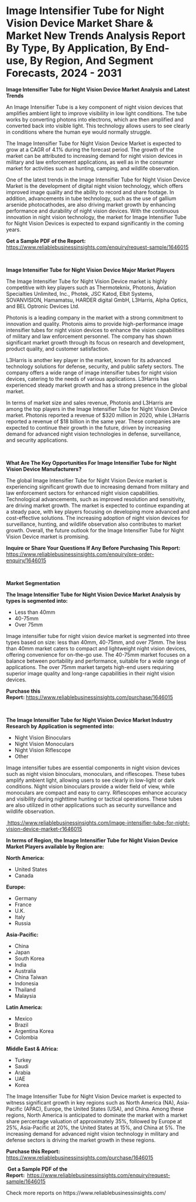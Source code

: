 <p><h1>Image Intensifier Tube for Night Vision Device Market Share & Market New Trends Analysis Report By Type, By Application, By End-use, By Region, And Segment Forecasts, 2024 - 2031</h1></p><p><strong>Image Intensifier Tube for Night Vision Device Market Analysis and Latest Trends</strong></p>
<p><p>An Image Intensifier Tube is a key component of night vision devices that amplifies ambient light to improve visibility in low light conditions. The tube works by converting photons into electrons, which are then amplified and converted back into visible light. This technology allows users to see clearly in conditions where the human eye would normally struggle.</p><p>The Image Intensifier Tube for Night Vision Device Market is expected to grow at a CAGR of 4.1% during the forecast period. The growth of the market can be attributed to increasing demand for night vision devices in military and law enforcement applications, as well as in the consumer market for activities such as hunting, camping, and wildlife observation.</p><p>One of the latest trends in the Image Intensifier Tube for Night Vision Device Market is the development of digital night vision technology, which offers improved image quality and the ability to record and share footage. In addition, advancements in tube technology, such as the use of gallium arsenide photocathodes, are also driving market growth by enhancing performance and durability of night vision devices. With the continuous innovation in night vision technology, the market for Image Intensifier Tube for Night Vision Devices is expected to expand significantly in the coming years.</p></p>
<p><strong>Get a Sample PDF of the Report:&nbsp;</strong> <a href="https://www.reliablebusinessinsights.com/enquiry/request-sample/1646015">https://www.reliablebusinessinsights.com/enquiry/request-sample/1646015</a></p>
<p>&nbsp;</p>
<p><strong>Image Intensifier Tube for Night Vision Device Major Market Players</strong></p>
<p><p>The Image Intensifier Tube for Night Vision Device market is highly competitive with key players such as Thermoteknix, Photonis, Aviation Specialties Unlimited, Inc., Photek, JSC Katod, Elbit Systems, SOVANVISION, Hamamatsu, HARDER digital GmbH, L3Harris, Alpha Optics, and BEL Optronic Devices Ltd.</p><p>Photonis is a leading company in the market with a strong commitment to innovation and quality. Photonis aims to provide high-performance image intensifier tubes for night vision devices to enhance the vision capabilities of military and law enforcement personnel. The company has shown significant market growth through its focus on research and development, product quality, and customer satisfaction.</p><p>L3Harris is another key player in the market, known for its advanced technology solutions for defense, security, and public safety sectors. The company offers a wide range of image intensifier tubes for night vision devices, catering to the needs of various applications. L3Harris has experienced steady market growth and has a strong presence in the global market.</p><p>In terms of market size and sales revenue, Photonis and L3Harris are among the top players in the Image Intensifier Tube for Night Vision Device market. Photonis reported a revenue of $320 million in 2020, while L3Harris reported a revenue of $18 billion in the same year. These companies are expected to continue their growth in the future, driven by increasing demand for advanced night vision technologies in defense, surveillance, and security applications.</p></p>
<p>&nbsp;</p>
<p><strong>What Are The Key Opportunities For Image Intensifier Tube for Night Vision Device Manufacturers?</strong></p>
<p><p>The global Image Intensifier Tube for Night Vision Device market is experiencing significant growth due to increasing demand from military and law enforcement sectors for enhanced night vision capabilities. Technological advancements, such as improved resolution and sensitivity, are driving market growth. The market is expected to continue expanding at a steady pace, with key players focusing on developing more advanced and cost-effective solutions. The increasing adoption of night vision devices for surveillance, hunting, and wildlife observation also contributes to market growth. Overall, the future outlook for the Image Intensifier Tube for Night Vision Device market is promising.</p></p>
<p><strong>Inquire or Share Your Questions If Any Before Purchasing This Report:</strong> <a href="https://www.reliablebusinessinsights.com/enquiry/pre-order-enquiry/1646015">https://www.reliablebusinessinsights.com/enquiry/pre-order-enquiry/1646015</a></p>
<p>&nbsp;</p>
<p><strong>Market Segmentation</strong></p>
<p><strong>The Image Intensifier Tube for Night Vision Device Market Analysis by types is segmented into:</strong></p>
<p><ul><li>Less than 40mm</li><li>40-75mm</li><li>Over 75mm</li></ul></p>
<p><p>Image intensifier tube for night vision device market is segmented into three types based on size: less than 40mm, 40-75mm, and over 75mm. The less than 40mm market caters to compact and lightweight night vision devices, offering convenience for on-the-go use. The 40-75mm market focuses on a balance between portability and performance, suitable for a wide range of applications. The over 75mm market targets high-end users requiring superior image quality and long-range capabilities in their night vision devices.</p></p>
<p><strong>Purchase this Report:&nbsp;</strong><a href="https://www.reliablebusinessinsights.com/purchase/1646015">https://www.reliablebusinessinsights.com/purchase/1646015</a></p>
<p>&nbsp;</p>
<p><strong>The Image Intensifier Tube for Night Vision Device Market Industry Research by Application is segmented into:</strong></p>
<p><ul><li>Night Vision Binoculars</li><li>Night Vision Monoculars</li><li>Night Vision Riflescope</li><li>Other</li></ul></p>
<p><p>Image intensifier tubes are essential components in night vision devices such as night vision binoculars, monoculars, and riflescopes. These tubes amplify ambient light, allowing users to see clearly in low-light or dark conditions. Night vision binoculars provide a wider field of view, while monoculars are compact and easy to carry. Riflescopes enhance accuracy and visibility during nighttime hunting or tactical operations. These tubes are also utilized in other applications such as security surveillance and wildlife observation.</p></p>
<p><a href="https://www.reliablebusinessinsights.com/image-intensifier-tube-for-night-vision-device-market-r1646015">&nbsp;https://www.reliablebusinessinsights.com/image-intensifier-tube-for-night-vision-device-market-r1646015</a></p>
<p><strong>In terms of Region, the Image Intensifier Tube for Night Vision Device Market Players available by Region are:</strong></p>
<p>
    <p> <strong> North America: </strong>
        <ul>
            <li>United States</li>
            <li>Canada</li>
        </ul>
        </p> 
    <p> <strong> Europe: </strong>
        <ul>
            <li>Germany</li>
            <li>France</li>
            <li>U.K.</li>
            <li>Italy</li>
            <li>Russia</li>
        </ul>
        </p> 
    <p> <strong> Asia-Pacific: </strong>
        <ul>
            <li>China</li>
            <li>Japan</li>
            <li>South Korea</li>
            <li>India</li>
            <li>Australia</li>
            <li>China Taiwan</li>
            <li>Indonesia</li>
            <li>Thailand</li>
            <li>Malaysia</li>
        </ul>
        </p> 
    <p> <strong> Latin America: </strong>
        <ul>
            <li>Mexico</li>
            <li>Brazil</li>
            <li>Argentina Korea</li>
            <li>Colombia</li>
        </ul>
        </p> 
    <p> <strong> Middle East & Africa: </strong>
        <ul>
            <li>Turkey</li>
            <li>Saudi</li>
            <li>Arabia</li>
            <li>UAE</li>
            <li>Korea</li>
        </ul>
    </p>
    </p>
<p><p>The Image Intensifier Tube for Night Vision Device market is expected to witness significant growth in key regions such as North America (NA), Asia-Pacific (APAC), Europe, the United States (USA), and China. Among these regions, North America is anticipated to dominate the market with a market share percentage valuation of approximately 35%, followed by Europe at 25%, Asia-Pacific at 20%, the United States at 15%, and China at 5%. The increasing demand for advanced night vision technology in military and defense sectors is driving the market growth in these regions.</p></p>
<p><strong>Purchase this Report: </strong><a href="https://www.reliablebusinessinsights.com/purchase/1646015">https://www.reliablebusinessinsights.com/purchase/1646015</a></p>
<p>&nbsp;<strong>Get a Sample PDF of the Report:&nbsp;&nbsp;</strong><a href="https://www.reliablebusinessinsights.com/enquiry/request-sample/1646015">https://www.reliablebusinessinsights.com/enquiry/request-sample/1646015</a></p>
<p><strong></strong></p>
<p>Check more reports on https://www.reliablebusinessinsights.com/</p>